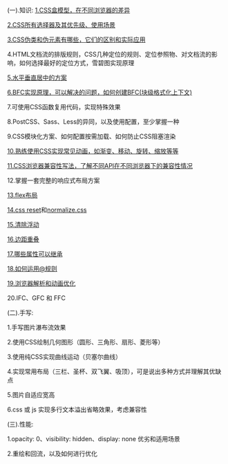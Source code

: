 (一).知识:
  [1.CSS盒模型，在不同浏览器的差异](../'css/盒模型及差异.html')

  [2.CSS所有选择器及其优先级、使用场景]('../书籍/CSS权威指南/2.选择器.html')
  
  [3.CSS伪类和伪元素有哪些，它们的区别和实际应用]('../书籍/CSS权威指南/2.选择器.html')
  
  4.HTML文档流的排版规则，CSS几种定位的规则、定位参照物、对文档流的影响，如何选择最好的定位方式，雪碧图实现原理
  
  [5.水平垂直居中的方案]('../css/垂直居中.html')
  
  [6.BFC实现原理，可以解决的问题，如何创建BFC(块级格式化上下文)]('../css/盒模型及差异.html')
  
  7.可使用CSS函数复用代码，实现特殊效果
  
  8.PostCSS、Sass、Less的异同，以及使用配置，至少掌握一种
  
  9.CSS模块化方案、如何配置按需加载、如何防止CSS阻塞渲染
  
  [10.熟练使用CSS实现常见动画，如渐变、移动、旋转、缩放等等](https://www.runoob.com/css3/css3-animations.html)
  
  [11.CSS浏览器兼容性写法，了解不同API在不同浏览器下的兼容性情况](https://www.duitang.com/static/csshack.html)
  
  12.掌握一套完整的响应式布局方案

  [13.flex布局]('../css/flex.html')

  [14.css reset](../css/reset.css)和[normalize.css](../css/normalize.css)

  [15.清除浮动]('../css/清除浮动.html')

  [16.边距重叠]('../css/盒模型及差异.html')

  [17.哪些属性可以继承]('./css属性继承.png')
  
  [18.如何运用@规则]('../书籍/CSS权威指南/1.css和文档.txt')

  [19.浏览器解析和动画优化](https://segmentfault.com/a/1190000008015671)
  
  20.IFC、GFC 和 FFC

(二).手写:

  1.手写图片瀑布流效果

  2.使用CSS绘制几何图形（圆形、三角形、扇形、菱形等）

  3.使用纯CSS实现曲线运动（贝塞尔曲线）

  4.实现常用布局（三栏、圣杯、双飞翼、吸顶），可是说出多种方式并理解其优缺点

  5.图片自适应宽高

  6.css 或 js 实现多行文本溢出省略效果，考虑兼容性

(三).性能:

  1.opacity: 0、visibility: hidden、display: none 优劣和适用场景

  2.重绘和回流，以及如何进行优化
